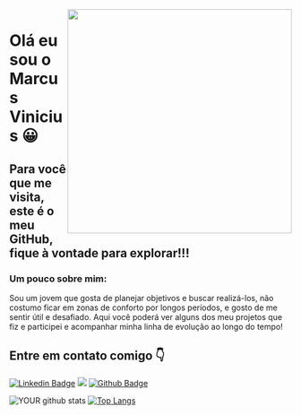 <img align="right" width="400" height="400" src="https://github.com/MarcusViniciusO/MarcusViniciusO/blob/main/IMG/Meu%20trabalho.gif">

# Olá eu sou o Marcus Vinicius 😀

## Para você que me visita, este é o meu GitHub, fique à vontade para explorar!!!

### Um pouco sobre mim:

Sou um jovem que gosta de planejar objetivos e buscar realizá-los, não costumo ficar em zonas de conforto por longos períodos, e gosto de me sentir útil e desafiado. Aqui você poderá ver alguns dos meu projetos que fiz e participei e acompanhar minha linha de evolução ao longo do tempo!


## Entre em contato comigo 👇
[![Linkedin Badge](https://img.shields.io/badge/-LinkedIn-blue?style=flat-square&logo=Linkedin&logoColor=white&link=https://www.linkedin.com/in/marcus-oliveiro/)](https://www.linkedin.com/in/marcus-oliveiro/)
[![](https://img.shields.io/badge/-outlook-%230078D4?style=flat-square&logo=microsoft-outlook&?labelColor=pink&logoColor=Blue&link=mailto:marcusviniciuso@outlook.com.br)](mailto:marcusviniciuso@outlook.com.br)
[![Github Badge](https://img.shields.io/badge/-Github-000?style=flat-square&logo=Github&logoColor=white&link=link_do_seu_perfil_no_github)](https://github.com/MarcusViniciusO)

![YOUR github stats](https://github-readme-stats.vercel.app/api?username=MarcusViniciusO&show_icons=true&theme=whrite)
[![Top Langs](https://github-readme-stats.vercel.app/api/top-langs/?username=MarcusViniciusO&show_icons=true&theme=whrite&layout=compact)](https:https://www.linkedin.com/in/marcus-oliveiro/)
